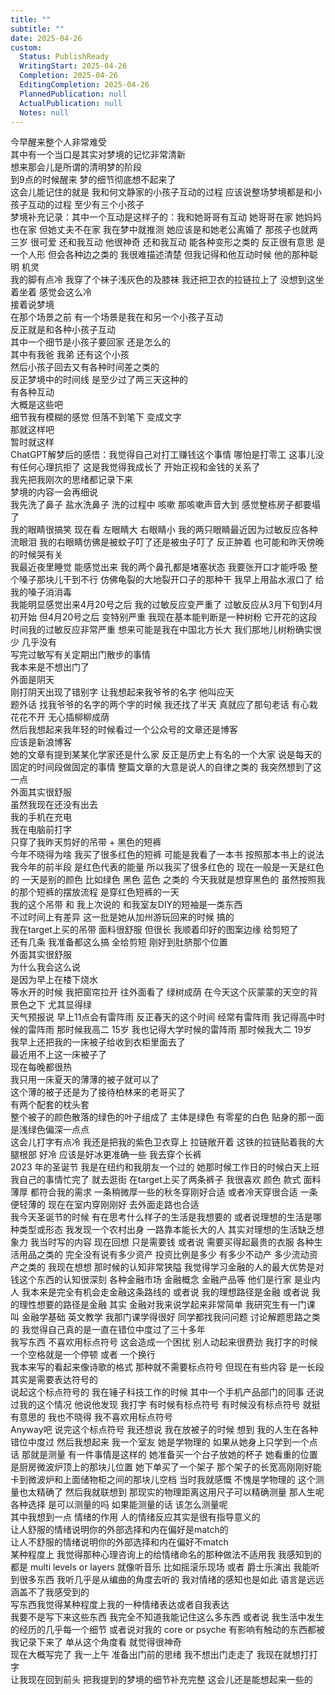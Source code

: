 ```yaml
---
title: ""
subtitle: ""
date: 2025-04-26
custom:
  Status: PublishReady
  WritingStart: 2025-04-26
  Completion: 2025-04-26
  EditingCompletion: 2025-04-26
  PlannedPublication: null
  ActualPublication: null
  Notes: null
---        
```

今早醒来整个人非常难受        
其中有一个当口是其实对梦境的记忆非常清新        
想来那会儿是所谓的清明梦的阶段        
到9点的时候醒来 梦的细节彻底想不起来了        
这会儿能记住的就是 我和何文静家的小孩子互动的过程 应该说整场梦境都是和小孩子互动的过程 至少有三个小孩子        
梦境补充记录：其中一个互动是这样子的：我和她哥哥有互动 她哥哥在家 她妈妈也在家 但她丈夫不在家 我在梦中就推测 她应该是和她老公离婚了 那孩子也就两三岁 很可爱 还和我互动  他很神奇 还和我互动 能各种变形之类的 反正很有意思 是一个人形 但会各种边之类的 我很难描述清楚 但我记得和他互动时候 他的那种聪明 机灵        
我的脚有点冷 我穿了个袜子浅灰色的及膝袜 我还把卫衣的拉链拉上了 没想到这坐着坐着 感觉会这么冷        
接着说梦境        
在那个场景之前 有一个场景是我在和另一个小孩子互动        
反正就是和各种小孩子互动        
其中一个细节是小孩子要回家 还是怎么的        
其中有我爸 我弟 还有这个小孩        
然后小孩子回去又有各种时间差之类的        
反正梦境中的时间线 是至少过了两三天这种的        
有各种互动        
大概是这些吧        
细节我有模糊的感觉 但落不到笔下 变成文字        
那就这样吧        
暂时就这样          
ChatGPT解梦后的感悟：我觉得自己对打工赚钱这个事情 哪怕是打零工 这事儿没有任何心理抗拒了 这是我觉得我成长了 开始正视和金钱的关系了          
我先把我刚次的思绪都记录下来        
梦境的内容一会再细说          
我先洗了鼻子 盐水洗鼻子 洗的过程中 咳嗽 那咳嗽声音大到 感觉整栋房子都要塌了        
我的眼睛很搞笑 现在看 左眼睛大 右眼睛小 我的两只眼睛最近因为过敏反应各种流眼泪 我的右眼睛仿佛是被蚊子叮了还是被虫子叮了 反正肿着 也可能和昨天傍晚的时候哭有关          
我最近夜里睡觉 能感觉出来 我的两个鼻孔都是堵塞状态 我要张开口才能呼吸 整个嗓子那块儿干到不行 仿佛龟裂的大地裂开口子的那种干 我早上用盐水淑口了 给我的嗓子消消毒          
我能明显感觉出来4月20号之后 我的过敏反应变严重了 过敏反应从3月下旬到4月初开始 但4月20号之后 变特别严重 我现在基本能判断是一种树粉 它开花的这段时间我的过敏反应非常严重 想来可能是我在中国北方长大 我们那地儿树粉确实很少 几乎没有          
写完过敏写有关定期出门散步的事情        
我本来是不想出门了        
外面是阴天        
刚打阴天出现了错别字 让我想起来我爷爷的名字 他叫应天        
题外话 找我爷爷的名字的两个字的时候 我还找了半天 真就应了那句老话 有心栽花花不开 无心插柳柳成荫        
然后我想起来我年轻的时候看过一个公众号的文章还是博客        
应该是新浪博客        
她的文章有提到某某化学家还是什么家 反正是历史上有名的一个大家 说是每天的固定的时间段做固定的事情 整篇文章的大意是说人的自律之类的 我突然想到了这一点          
外面其实很舒服        
虽然我现在还没有出去        
我的手机在充电        
我在电脑前打字        
只穿了我昨天剪好的吊带 + 黑色的短裤          
今年不晓得为啥 我买了很多红色的短裤 可能是我看了一本书 按照那本书上的说法 我今年的前半段 是红色代表的能量 所以我买了很多红色的 现在一般是一天是红色的 一天是别的颜色 比如绿色 黑色 蓝色 之类的 今天我就是想穿黑色的 虽然按照我的那个短裤的摆放流程 是穿红色短裤的一天          
我的这个吊带 和 我上次说的 和我室友DIY的短袖是一类东西        
不过时间上有差异 这一批是她从加州游玩回来的时候 搞的        
我在target上买的吊带 面料很舒服  但很长 我顺着印好的图案边缘 给剪短了        
还有几条 我准备都这么搞 全给剪短 刚好到肚脐那个位置          
外面其实很舒服        
为什么我会这么说        
是因为早上在楼下烧水        
等水开的时候 我把窗帘拉开 往外面看了 绿树成荫 在今天这个灰蒙蒙的天空的背景色之下 尤其显得绿        
天气预报说 早上11点会有雷阵雨 反正春天的这个时间 经常有雷阵雨 我记得高中时候的雷阵雨 那时候我高二 15岁 我也记得大学时候的雷阵雨 那时候我大二 19岁          
我早上还把我的一床被子给收到衣柜里面去了        
最近用不上这一床被子了        
现在每晚都很热        
我只用一床夏天的薄薄的被子就可以了        
这个薄的被子还是为了接待柏林来的老哥买了        
有两个配套的枕头套        
整个被子的颜色散落的绿色的叶子组成了 主体是绿色 有零星的白色 贴身的那一面是浅绿色偏深一点点          
这会儿打字有点冷 我还是把我的紫色卫衣穿上 拉链敞开着 这铁的拉链贴着我的大腿根部 好冷 应该是好冰更准确一些 我去穿个长裤          
2023 年的圣诞节 我是在纽约和我朋友一个过的 她那时候工作日的时候白天上班 我自己的事情忙完了 就去逛街 在target上买了两条裤子 我很喜欢 颜色 款式 面料薄厚 都符合我的需求 一条稍微厚一些的秋冬穿刚好合适 或者冷天穿很合适 一条便轻薄的 现在在室内穿刚刚好 去外面走路也合适        
我今天圣诞节的时候 有在思考什么样子的生活是我想要的 或者说理想的生活是哪种类型或形态 我发现一个农村出身 一路靠本能长大的人 其实对理想的生活缺乏想象力 我当时写的内容 现在回想 只是需要钱 或者说 需要买得起最贵的衣服 各种生活用品之类的 完全没有说有多少资产 投资比例是多少 有多少不动产 多少流动资产之类的 我现在想想 那时候的认知非常狭隘 我觉得学习金融的人的最大优势是对钱这个东西的认知很深刻 各种金融市场 金融概念 金融产品等 他们是行家 是业内人 我本来是完全有机会走金融这条路线的 或者说 我的理想路径是金融 或者说 我的理性想要的路径是金融 其实 金融对我来说学起来非常简单 我研究生有一门课 叫 金融学基础 英文教学 我那门课学得很好 同学都找我问问题 讨论解题思路之类的 我觉得自己真的是一直在错位中度过了三十多年           
我写东西 不喜欢用标点符号 这会造成一个困扰 别人动起来很费劲 我打字的时候一个空格就是一个停顿 或者 一个换行        
我本来写的看起来像诗歌的格式 那种就不需要标点符号 但现在有些内容 是一长段 其实是需要表达符号的          
说起这个标点符号的 我在锤子科技工作的时候 其中一个手机产品部门的同事 还说过我的这个情况 他说他发现 我打字 有时候有标点符号 有时候没有标点符号 就挺有意思的 我也不晓得 我不喜欢用标点符号          
Anyway吧 说完这个标点符号 我还想说 我在放被子的时候 想到 我的人生在各种错位中度过 然后我想起来 我一个室友 她是学物理的 如果从她身上只学到一个点话 那就是测量 有一件事情是这样的 她准备买一个台子放她的杯子 她看重的位置是厨房微波炉顶上的那块儿位置 她下单买了一个架子 那个架子的长宽高刚刚好能卡到微波炉和上面储物柜之间的那块儿空档 当时我就感慨 不愧是学物理的 这个测量也太精确了 然后我就联想到 那现实的物理距离这用尺子可以精确测量 那人生呢 各种选择 是可以测量的吗 如果能测量的话 该怎么测量呢          
其中我想到一点 情绪的作用 人的情绪反应其实是很有指导意义的        
让人舒服的情绪说明你的外部选择和内在偏好是match的        
让人不舒服的情绪说明你的外部选择和内在偏好不match        
某种程度上 我觉得那种心理咨询上的给情绪命名的那种做法不适用我 我感知到的都是 multi levels or layers 就像听音乐 比如摇滚乐现场 或者 爵士乐演出 我能听到很多东西 我听几乎是从编曲的角度去听的 我对情绪的感知也是如此 语言是远远涵盖不了我感受到的        
写东西我觉得某种程度上我的一种情绪表达或者自我表达        
我要不是写下来这些东西 我完全不知道我能记住这么多东西 或者说 我生活中发生的经历的几乎每一个细节 或者说对我的 core or psyche 有影响有触动的东西都被我记录下来了 单从这个角度看 就觉得很神奇          
现在大概写完了 我一上午 准备出门前的思绪 我不想出门走走了 我现在就想打打字        
让我现在回到前头 把我提到的梦境的细节补充完整 这会儿还是能想起来一些的           
      
